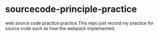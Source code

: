 # sourcecode-principle-practice
web source code  practice practice
This repo just record my practice for source code
such as how the webpack implemented.
